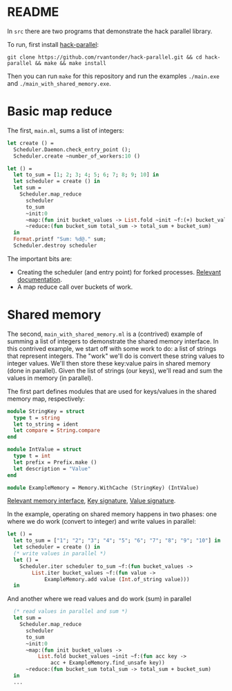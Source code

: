 # README

In `src` there are two programs that demonstrate the hack parallel library. 

To run, first install [hack-parallel](https://github.com/rvantonder/hack-parallel):

```
git clone https://github.com/rvantonder/hack-parallel.git && cd hack-parallel && make && make install
```

Then you can run `make` for this repository and run the examples `./main.exe` and `./main_with_shared_memory.exe`.

# Basic map reduce 

The first, `main.ml`, sums a list of integers:

```ocaml
let create () =
  Scheduler.Daemon.check_entry_point ();
  Scheduler.create ~number_of_workers:10 ()

let () =
  let to_sum = [1; 2; 3; 4; 5; 6; 7; 8; 9; 10] in
  let scheduler = create () in
  let sum =
    Scheduler.map_reduce
      scheduler
      to_sum
      ~init:0
      ~map:(fun init bucket_values -> List.fold ~init ~f:(+) bucket_values)
      ~reduce:(fun bucket_sum total_sum -> total_sum + bucket_sum)
  in
  Format.printf "Sum: %d@." sum;
  Scheduler.destroy scheduler
```

The important bits are:
- Creating the scheduler (and entry point) for forked processes. [Relevant documentation](https://github.com/rvantonder/hack-parallel/blob/master/src/interface/hack_parallel_intf.mli#L435-L438).
- A map reduce call over buckets of work. 

# Shared memory

The second, `main_with_shared_memory.ml` is a (contrived) example of summing a list of integers to demonstrate the shared memory interface. In this contrived example, we
start off with some work to do: a list of strings that represent integers. The "work" we'll do is convert these string values to integer values.
We'll then store these key:value pairs in shared memory (done in parallel). Given the list of strings (our keys), we'll read and sum the values
in memory (in parallel).

The first part defines modules that are used for keys/values in the shared memory map, respectively:

```ocaml
module StringKey = struct
  type t = string
  let to_string = ident
  let compare = String.compare
end

module IntValue = struct
  type t = int
  let prefix = Prefix.make ()
  let description = "Value"
end

module ExampleMemory = Memory.WithCache (StringKey) (IntValue)
```

[Relevant memory interface](https://github.com/rvantonder/hack-parallel/blob/master/src/interface/hack_parallel_intf.mli#L142-L253), [Key signature](https://github.com/rvantonder/hack-parallel/blob/master/src/heap/sharedMem.ml#L723-L731), [Value signature](https://github.com/rvantonder/hack-parallel/blob/master/src/heap/value.ml).

In the example, operating on shared memory happens in two phases: one where we do work (convert to integer) and write values in parallel:

```ocaml
let () =
  let to_sum = ["1"; "2"; "3"; "4"; "5"; "6"; "7"; "8"; "9"; "10"] in
  let scheduler = create () in
  (* write values in parallel *)
  let () =
    Scheduler.iter scheduler to_sum ~f:(fun bucket_values ->
        List.iter bucket_values ~f:(fun value ->
            ExampleMemory.add value (Int.of_string value)))
  in
```

And another where we read values and do work (sum) in parallel

```ocaml
  (* read values in parallel and sum *)
  let sum =
    Scheduler.map_reduce
      scheduler
      to_sum
      ~init:0
      ~map:(fun init bucket_values ->
          List.fold bucket_values ~init ~f:(fun acc key ->
              acc + ExampleMemory.find_unsafe key))
      ~reduce:(fun bucket_sum total_sum -> total_sum + bucket_sum)
  in
  ...
```
